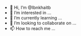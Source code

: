 - 👋 Hi, I’m @Ibnkhaitb
- 👀 I’m interested in ...
- 🌱 I’m currently learning ...
- 💞️ I’m looking to collaborate on ...
- 📫 How to reach me ...

<!---
Ibnkhaitb/Ibnkhaitb is a ✨ special ✨ repository because its `README.md` (this file) appears on your GitHub profile.
You can click the Preview link to take a look at your changes.
--->
